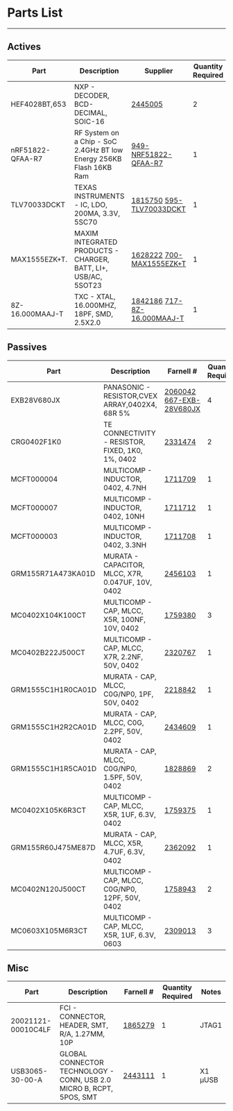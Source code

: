 # Parts List

---

## Actives

| Part | Description | Supplier | Quantity Required | Notes
| ---  | ---         | ---       | ---               | ---
|HEF4028BT,653|NXP - DECODER, BCD-DECIMAL, SOIC-16|[2445005](http://uk.farnell.com/webapp/wcs/stores/servlet/Search?st=2445005)|2|IC1,IC2
|nRF51822-QFAA-R7|RF System on a Chip - SoC 2.4GHz BT low Energy 256KB Flash 16KB Ram|[949-NRF51822-QFAA-R7](http://uk.mouser.com/Search/Refine.aspx?N=1323043&Keyword=949-NRF51822-QFAA-R7)|1|IC3
|TLV70033DCKT|TEXAS INSTRUMENTS - IC, LDO, 200MA, 3.3V, 5SC70|[1815750](http://uk.farnell.com/webapp/wcs/stores/servlet/Search?st=1815750) [595-TLV70033DCKT](http://uk.mouser.com/Search/Refine.aspx?N=1323043&Keyword=595-TLV70033DCKT)|1|IC4 DCK package = SC70
|MAX1555EZK+T.|MAXIM INTEGRATED PRODUCTS - CHARGER, BATT, LI+, USB/AC, 5SOT23|[1628222](http://uk.farnell.com/webapp/wcs/stores/servlet/Search?st=1628222) [700-MAX1555EZK+T](http://uk.mouser.com/Search/Refine.aspx?N=1323043&Keyword=700-MAX1555EZK+T)|1|IC5
|8Z-16.000MAAJ-T|TXC - XTAL, 16.000MHZ, 18PF, SMD, 2.5X2.0|[1842186](http://uk.farnell.com/webapp/wcs/stores/servlet/Search?st=1842186) [717-8Z-16.000MAAJ-T](http://uk.mouser.com/Search/Refine.aspx?N=1323043&Keyword=717-8Z-16.000MAAJ-T)|1|Y1 Xtal

## Passives

| Part | Description | Farnell # | Quantity Required | Notes
| ---  | ---         | ---       | ---               | ---
|EXB28V680JX|PANASONIC - RESISTOR,CVEX ARRAY,0402X4, 68R 5%|[2060042](http://uk.farnell.com/webapp/wcs/stores/servlet/Search?st=2060042) [667-EXB-28V680JX](http://uk.mouser.com/Search/Refine.aspx?N=1323043&Keyword=667-EXB-28V680JX)|4|RN1, RN2, RN3, RN4
|CRG0402F1K0|TE CONNECTIVITY - RESISTOR, FIXED, 1K0, 1%, 0402|[2331474](http://uk.farnell.com/webapp/wcs/stores/servlet/Search?st=2331474)|2|R1, R2 LEDs
|MCFT000004|MULTICOMP - INDUCTOR, 0402, 4.7NH|[1711709](http://uk.farnell.com/webapp/wcs/stores/servlet/Search?st=1711709)|1|L1
|MCFT000007|MULTICOMP - INDUCTOR, 0402, 10NH|[1711712](http://uk.farnell.com/webapp/wcs/stores/servlet/Search?st=1711712)|1|L2
|MCFT000003|MULTICOMP - INDUCTOR, 0402, 3.3NH|[1711708](http://uk.farnell.com/webapp/wcs/stores/servlet/Search?st=1711708)|1|L3
|GRM155R71A473KA01D|MURATA - CAPACITOR, MLCC, X7R, 0.047UF, 10V, 0402|[2456103](http://uk.farnell.com/webapp/wcs/stores/servlet/Search?st=2456103)|1|C1
|MC0402X104K100CT|MULTICOMP - CAP, MLCC, X5R, 100NF, 10V, 0402|[1759380](http://uk.farnell.com/webapp/wcs/stores/servlet/Search?st=1759380)|3|C2 C10 C13
|MC0402B222J500CT|MULTICOMP - CAP, MLCC, X7R, 2.2NF, 50V, 0402|[2320767](http://uk.farnell.com/webapp/wcs/stores/servlet/Search?st=2320767)|1|C3
|GRM1555C1H1R0CA01D|MURATA - CAP, MLCC, C0G/NP0, 1PF, 50V, 0402|[2218842](http://uk.farnell.com/webapp/wcs/stores/servlet/Search?st=2218842)|1|C4
|GRM1555C1H2R2CA01D|MURATA - CAP, MLCC, C0G, 2.2PF, 50V, 0402|[2434609](http://uk.farnell.com/webapp/wcs/stores/servlet/Search?st=2434609)|1|C5
|GRM1555C1H1R5CA01D|MURATA - CAP, MLCC, C0G/NP0, 1.5PF, 50V, 0402|[1828869](http://uk.farnell.com/webapp/wcs/stores/servlet/Search?st=1828869)|2|C6 C7
|MC0402X105K6R3CT|MULTICOMP - CAP, MLCC, X5R, 1UF, 6.3V, 0402|[1759375](http://uk.farnell.com/webapp/wcs/stores/servlet/Search?st=1759375)|1|C8
|GRM155R60J475ME87D|MURATA - CAP, MLCC, X5R, 4.7UF, 6.3V, 0402|[2362092](http://uk.farnell.com/webapp/wcs/stores/servlet/Search?st=2362092)|1|C9
|MC0402N120J500CT|MULTICOMP - CAP, MLCC, C0G/NP0, 12PF, 50V, 0402|[1758943](http://uk.farnell.com/webapp/wcs/stores/servlet/Search?st=1758943)|2|C11 C12
|MC0603X105M6R3CT|MULTICOMP - CAP, MLCC, X5R, 1UF, 6.3V, 0603|[2309013](http://uk.farnell.com/webapp/wcs/stores/servlet/Search?st=2309013)|3|C14 C15 C16

## Misc

| Part | Description | Farnell # | Quantity Required | Notes
| ---  | ---         | ---       | ---               | ---
|20021121-00010C4LF|FCI - CONNECTOR, HEADER, SMT, R/A, 1.27MM, 10P|[1865279](http://uk.farnell.com/webapp/wcs/stores/servlet/Search?st=1865279)|1|JTAG1
|USB3065-30-00-A|GLOBAL CONNECTOR TECHNOLOGY - CONN, USB 2.0 MICRO B, RCPT, 5POS, SMT|[2443111](http://uk.farnell.com/webapp/wcs/stores/servlet/Search?st=2443111)|1|X1 µUSB
